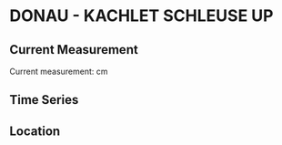 # DONAU - KACHLET SCHLEUSE UP

## Current Measurement

Current measurement: <Value topic="rivers/pegel-online/DONAU/KACHLET-SCHLEUSE-UP/measurementValue"/> cm

## Time Series

<TimeSeries topic="rivers/pegel-online/DONAU/KACHLET-SCHLEUSE-UP/measurementValue" period="week" />

## Location

<WorldMap>
  <Marker lat="48.57822824232616" lon="13.412690329547244" labelTopic="rivers/pegel-online/DONAU/KACHLET-SCHLEUSE-UP/measurementValue" />
</WorldMap>
